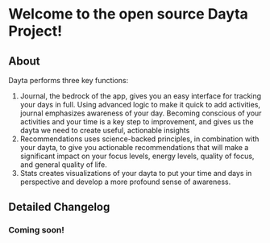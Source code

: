 # Welcome to the open source Dayta Project!

## About

Dayta performs three key functions: 

1. Journal, the bedrock of the app, gives you an easy interface for tracking your days in full. Using advanced logic to make it quick to add activities, journal emphasizes awareness of your day. Becoming conscious of your activities and your time is a key step to improvement, and gives us the dayta we need to create useful, actionable insights
2. Recommendations uses science-backed principles, in combination with your dayta, to give you actionable recommendations that will make a significant impact on your focus levels, energy levels, quality of focus, and general quality of life.
3. Stats creates visualizations of your dayta to put your time and days in perspective and develop a more profound sense of awareness.

## Detailed Changelog

### Coming soon!



